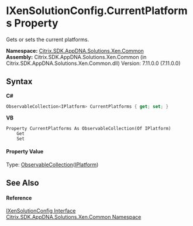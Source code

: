# IXenSolutionConfig.CurrentPlatforms Property 
 

Gets or sets the current platforms.

**Namespace:**&nbsp;[Citrix.SDK.AppDNA.Solutions.Xen.Common](013dc694-c357-448d-ed5a-b5c48a7f6852.md)<br />**Assembly:**&nbsp;Citrix.SDK.AppDNA.Solutions.Xen.Common (in Citrix.SDK.AppDNA.Solutions.Xen.Common.dll) Version: 7.11.0.0 (7.11.0.0)

## Syntax

**C#**
```csharp
ObservableCollection<IPlatform> CurrentPlatforms { get; set; }
```

**VB**
```vbnet
Property CurrentPlatforms As ObservableCollection(Of IPlatform)
	Get
	Set
```


#### Property Value
Type: <a href="http://msdn2.microsoft.com/en-us/library/ms668604" target="_blank">ObservableCollection</a>(<a href="0548b7f6-2f1d-a208-a41a-45e918dcf900">IPlatform</a>)

## See Also


#### Reference
<a href="f190d9a2-dc65-8675-76ac-56c23da6c3af">IXenSolutionConfig Interface</a><br /><a href="013dc694-c357-448d-ed5a-b5c48a7f6852">Citrix.SDK.AppDNA.Solutions.Xen.Common Namespace</a><br />